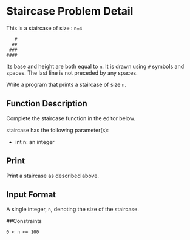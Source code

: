 # Staircase Problem Detail

This is a staircase of size : `n=4`

```   
   #
  ##
 ###
####
```

Its base and height are both equal to `n`. It is drawn using `#` symbols and spaces. The last line is not preceded by any spaces.


Write a program that prints a staircase of size `n`.

## Function Description

Complete the staircase function in the editor below.

staircase has the following parameter(s):

 - int n: an integer

## Print

Print a staircase as described above.

## Input Format

A single integer, `n`, denoting the size of the staircase.

##Constraints

```0 < n <= 100```

